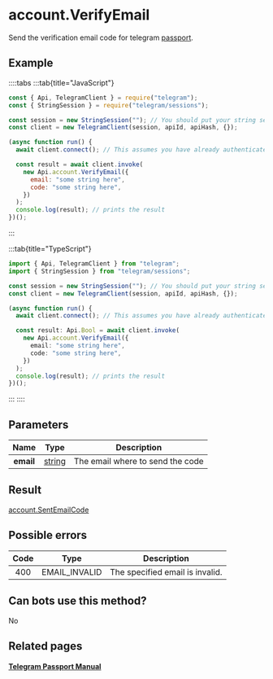 # account.VerifyEmail

Send the verification email code for telegram [passport](https://core.telegram.org/passport).

## Example

::::tabs
:::tab{title="JavaScript"}

```js
const { Api, TelegramClient } = require("telegram");
const { StringSession } = require("telegram/sessions");

const session = new StringSession(""); // You should put your string session here
const client = new TelegramClient(session, apiId, apiHash, {});

(async function run() {
  await client.connect(); // This assumes you have already authenticated with .start()

  const result = await client.invoke(
    new Api.account.VerifyEmail({
      email: "some string here",
      code: "some string here",
    })
  );
  console.log(result); // prints the result
})();
```

:::

:::tab{title="TypeScript"}

```ts
import { Api, TelegramClient } from "telegram";
import { StringSession } from "telegram/sessions";

const session = new StringSession(""); // You should put your string session here
const client = new TelegramClient(session, apiId, apiHash, {});

(async function run() {
  await client.connect(); // This assumes you have already authenticated with .start()

  const result: Api.Bool = await client.invoke(
    new Api.account.VerifyEmail({
      email: "some string here",
      code: "some string here",
    })
  );
  console.log(result); // prints the result
})();
```

:::
::::

## Parameters

|   Name    | Type                                            | Description                      |
| :-------: | ----------------------------------------------- | -------------------------------- |
| **email** | [string](https://core.telegram.org/type/string) | The email where to send the code |

## Result

[account.SentEmailCode](https://core.telegram.org/type/account.SentEmailCode)

## Possible errors

| Code | Type          | Description                     |
| :--: | ------------- | ------------------------------- |
| 400  | EMAIL_INVALID | The specified email is invalid. |

## Can bots use this method?

No

## Related pages

#### [Telegram Passport Manual](https://core.telegram.org/passport)
